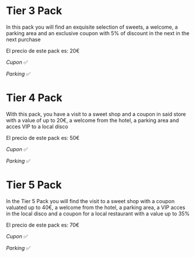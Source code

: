 # Tier 3 Pack

In this pack you will find an exquisite selection of sweets, a welcome, a parking area and an exclusive coupon with 5% of discount in the next in the next purchase

El precio de este pack es: 20€

_Cupon_ ✅

_Parking_ ✅

# Tier 4 Pack

With this pack, you have a visit to a sweet shop and a coupon in said store with a value of up to 20€, a welcome from the hotel, a parking area and acces VIP to a local disco

El precio de este pack es: 50€

_Cupon_ ✅

_Parking_ ✅

# Tier 5 Pack

In the Tier 5 Pack you will find the visit to a sweet shop with a coupon valuated up to 40€, a welcome from the hotel, a parking area, a VIP acces in the local disco and a coupon for a local restaurant with a value up to 35% 

El precio de este pack es: 70€

_Cupon_ ✅

_Parking_ ✅

